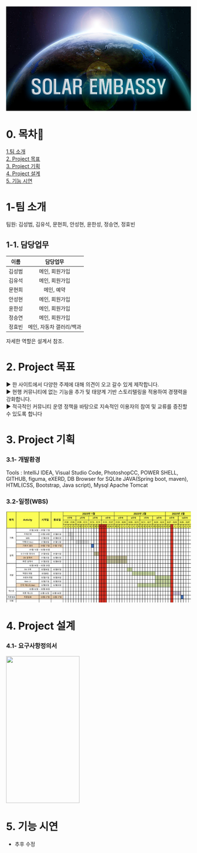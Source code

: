 ![포스터](doc/Solar_Embassy_Main_Logo.jpeg)

# 0. 목차:link:  
[1.팀 소개](#1-팀-소개)  
[2. Project 목표](#2-Project-목표)   
[3. Project 기획](#3-Project-기획)  
[4. Project 설계](#4-Project-설계)  
[5. 기능 시연](#5-기능-시연)  
    
# 1-팀 소개 
팀원: 김성범, 김유석, 문현희, 안성현, 윤한성, 정승연, 정효빈
  
## 1-1. 담당업무 
|이름|담당업무|
|:---------:|:------------:|
|김성범     |메인, 회원가입 |
|김유석     |메인, 회원가입 |
|문현희     |메인, 예약     |
|안성현     |메인, 회원가입 |
|윤한성     |메인, 회원가입 |
|정승연     |메인, 회원가입 |
|정효빈     |메인, 자동차 갤러리/백과 |

자세한 역할은 설계서 참조.

# 2. Project 목표
▶️ 한 사이트에서 다양한 주제에 대해 의견이 오고 갈수 있게 제작합니다.  
▶️ 현행 커뮤니티에 없는 기능을 추가 및 태양계 기반 스토리텔링을 적용하여 경쟁력을 강화합니다.   
▶️ 적극적인 커뮤니티 운영 정책을 바탕으로 지속적인 이용자의 참여 및 교류를 증진할 수 있도록 합니다

# 3. Project 기획
   ### 3.1- 개발환경 
   Tools : IntelliJ IDEA, Visual Studio Code, PhotoshopCC, POWER SHELL, GITHUB, figuma, eXERD, DB Browser for SQLite
   JAVA(Spring boot, maven), HTML(CSS, Bootstrap, Java script), Mysql
   Apache Tomcat
    
   ### 3.2-일정(WBS)  
   ![WBS](https://github.com/MOONHYUNHEE/markdown_20230127/blob/main/doc/wbs.jpg)  
   
# 4. Project 설계 
   ### 4.1- 요구사항정의서 
   <img src="https://user-images.githubusercontent.com/119906623/215012951-7e4634f7-908a-4535-a0e3-98fc6ab94410.png" width="200" height="400"/>

# 5. 기능 시연
 - 추후 수정
